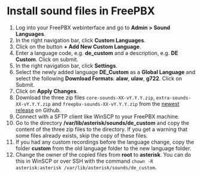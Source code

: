 # Install sound files in FreePBX

1. Log into your FreePBX webinterface and go to **Admin > Sound Languages**.
2. In the right navigation bar, click **Custom Languages**.
3. Click on the button **+ Add New Custom Language**.
4. Enter a language code, e.g. **de_custom** and a description, e.g. **DE Custom**. Click on submit.
5. In the right navigation bar, click **Settings**.
6. Select the newly added language **DE_Custom** as a **Global Language** and select the following **Download Formats**: **alaw**, **ulaw**, **g722**. Click on Submit.
7. Click on **Apply Changes**.
8. Download the three zip files `core-sounds-XX-vY.Y.Y.zip`, `extra-sounds-XX-vY.Y.Y.zip` and `freepbx-sounds-XX-vY.Y.Y.zip` from the [newest release](https://github.com/joni1802/asterisk-sound-generator/releases/latest) on Github.
9. Connect with a SFTP client like WinSCP to your FreePBX machine.
10. Go to the directory **/var/lib/asterisk/sounds/de_custom** and copy the content of the three zip files to the directory. If you get a warning that some files already exists, skip the copy of these files.
11. If you had any custom recordings before the language change, copy the folder **custom** from the old language folder to the new language folder.
12. Change the owner of the copied files from **root** to **asterisk**. You can do this in WinSCP or over SSH with the command `chown -R asterisk:asterisk /var/lib/asterisk/sounds/de_custom`.
